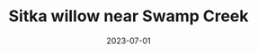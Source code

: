 ---
title: "Sitka willow near Swamp Creek"
cc-type: picture
date: 2023-07-01
picture: "/assets/camera-roll/2023/07/2023-07-01-sitka-willow-near-swamp-creek/20230702_021216196_iOS.jpg"
thumbnail: "/assets/camera-roll/2023/07/2023-07-01-sitka-willow-near-swamp-creek/20230702_021216196_iOS-thumbnail.jpg"
tags:
  - Salix sitchensis
  - Swamp Creek
  - Wallace Swamp Creek Park
---